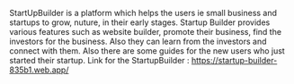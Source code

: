 StartUpBuilder is a platform which helps the users ie small business and startups to grow, nuture, in their early stages. Startup Builder provides various features such as website builder, promote their business, find the investors for the business. Also they can learn from the investors and connect with them. Also there are some guides for the new users who just started their startup. 
Link for the StartupBuilder : https://startup-builder-835b1.web.app/
